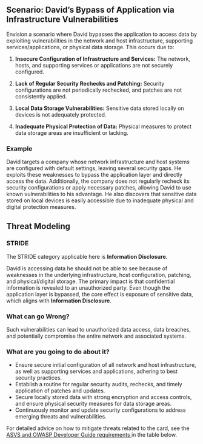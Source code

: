 ## Scenario: David’s Bypass of Application via Infrastructure Vulnerabilities

Envision a scenario where David bypasses the application to access data by exploiting vulnerabilities in the network and host infrastructure, supporting services/applications, or physical data storage. This occurs due to:

1. **Insecure Configuration of Infrastructure and Services:** The network, hosts, and supporting services or applications are not securely configured.

2. **Lack of Regular Security Rechecks and Patching:** Security configurations are not periodically rechecked, and patches are not consistently applied.

3. **Local Data Storage Vulnerabilities:** Sensitive data stored locally on devices is not adequately protected.

4. **Inadequate Physical Protection of Data:** Physical measures to protect data storage areas are insufficient or lacking.

### Example

David targets a company whose network infrastructure and host systems are configured with default settings, leaving several security gaps. He exploits these weaknesses to bypass the application layer and directly access the data. Additionally, the company does not regularly recheck its security configurations or apply necessary patches, allowing David to use known vulnerabilities to his advantage. He also discovers that sensitive data stored on local devices is easily accessible due to inadequate physical and digital protection measures.

## Threat Modeling

### STRIDE

The STRIDE category applicable here is **Information Disclosure**.

David is accessing data he should not be able to see because of weaknesses in the underlying infrastructure, host configuration, patching, and physical/digital storage.
The primary impact is that confidential information is revealed to an unauthorized party.
Even though the application layer is bypassed, the core effect is exposure of sensitive data, which aligns with **Information Disclosure**.

### What can go Wrong?

Such vulnerabilities can lead to unauthorized data access, data breaches, and potentially compromise the entire network and associated systems.

### What are you going to do about it?

- Ensure secure initial configuration of all network and host infrastructure, as well as supporting services and applications, adhering to best security practices.
- Establish a routine for regular security audits, rechecks, and timely application of patches and updates.
- Secure locally stored data with strong encryption and access controls, and ensure physical security measures for data storage areas. 
- Continuously monitor and update security configurations to address emerging threats and vulnerabilities.

For detailed advice on how to mitigate threats related to the card, see the [ASVS and OWASP Developer Guide requirements ](#mapping 'ASVS and OWASP Developer Guide requirements [internal]') in the table below.
